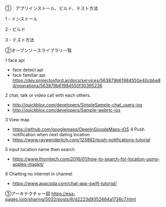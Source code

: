 ①　アプリインストール、ビルド、テスト方法

1 - インストール

2 - ビルド

3 - テスト方法

②オープンソースライブラリ一覧


1 face api
+ face detect api
+ face familiar api
https://dev.projectoxford.ai/docs/services/563879b61984550e40cbbe8d/operations/563879b61984550f30395236


2 chat, talk or video call with each others.
+ http://quickblox.com/developers/SimpleSample-chat_users-ios
+ http://quickblox.com/developers/Sample-webrtc-ios


3 View map
+ https://github.com/googlemaps/OpenInGoogleMaps-iOS
4 Push notification when next dating location
+ https://www.raywenderlich.com/123862/push-notifications-tutorial


5 input location name then search
+ https://www.thorntech.com/2016/01/how-to-search-for-location-using-apples-mapkit/


6 Chatting no internet in channel
+ https://www.appcoda.com/chat-app-swift-tutorial/


③アーキテクチャー図
https://esa-pages.io/p/sharing/5032/posts/6/d2223d9352464a1736c7.html

